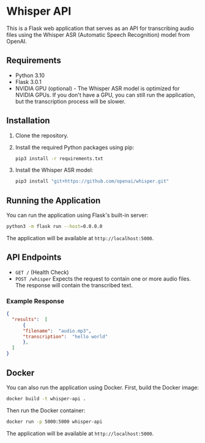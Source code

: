 

# Whisper API

This is a Flask web application that serves as an API for transcribing audio files using the Whisper ASR (Automatic Speech Recognition) model from OpenAI.

## Requirements

- Python 3.10
- Flask 3.0.1
- NVIDIA GPU (optional) - The Whisper ASR model is optimized for NVIDIA GPUs. If you don't have a GPU, you can still run the application, but the transcription process will be slower.

## Installation

1. Clone the repository.
2. Install the required Python packages using pip:

    ```bash
    pip3 install -r requirements.txt
    ```

3. Install the Whisper ASR model:

    ```bash
    pip3 install "git+https://github.com/openai/whisper.git"
    ```

## Running the Application

You can run the application using Flask's built-in server:

```bash
python3 -m flask run --host=0.0.0.0
```

The application will be available at `http://localhost:5000`.

## API Endpoints

* `GET /` (Health Check)
* `POST /whisper` Expects the request to contain one or more audio files. The response will contain the transcribed text.
    
### Example Response 
```json
{
  "results":  [
      {
      "filename":  "audio.mp3",
      "transcription":  "hello world"
      },
  ]
}
```
  
## Docker
You can also run the application using Docker. First, build the Docker image:

```bash
docker build -t whisper-api .
```

Then run the Docker container:
```bash
docker run -p 5000:5000 whisper-api
```
The application will be available at `http://localhost:5000`.



